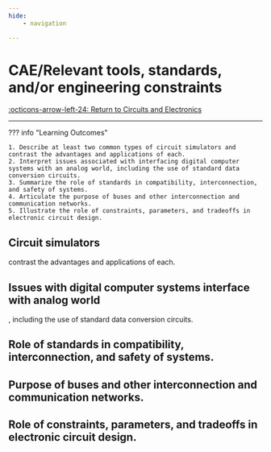 ```yaml
---
hide:
    - navigation 

---
```


# CAE/Relevant tools, standards, and/or engineering constraints

[:octicons-arrow-left-24: Return to Circuits and Electronics](/Knowledge-Notebook/Circuits-Electronics/)

---

??? info "Learning Outcomes"

    1. Describe at least two common types of circuit simulators and contrast the advantages and applications of each.
    2. Interpret issues associated with interfacing digital computer systems with an analog world, including the use of standard data conversion circuits.
    3. Summarize the role of standards in compatibility, interconnection, and safety of systems.
    4. Articulate the purpose of buses and other interconnection and communication networks.
    5. Illustrate the role of constraints, parameters, and tradeoffs in electronic circuit design.

## Circuit simulators 

contrast the advantages and applications of each.

## Issues with digital computer systems interface with analog world

, including the use of standard data conversion circuits.

## Role of standards in compatibility, interconnection, and safety of systems.

## Purpose of buses and other interconnection and communication networks.

## Role of constraints, parameters, and tradeoffs in electronic circuit design.